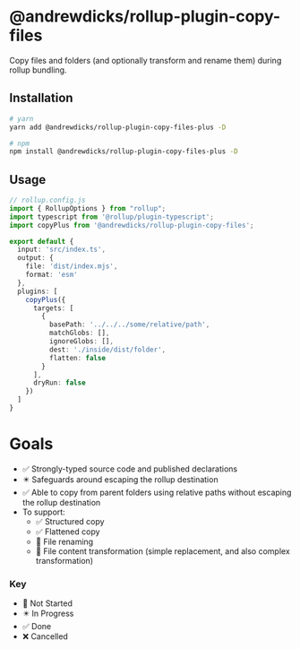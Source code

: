 
# @andrewdicks/rollup-plugin-copy-files

Copy files and folders (and optionally transform and rename them) during rollup bundling.

## Installation
```bash
# yarn
yarn add @andrewdicks/rollup-plugin-copy-files-plus -D

# npm
npm install @andrewdicks/rollup-plugin-copy-files-plus -D
```
## Usage

```ts
// rollup.config.js
import { RollupOptions } from "rollup";
import typescript from '@rollup/plugin-typescript';
import copyPlus from '@andrewdicks/rollup-plugin-copy-files';

export default {
  input: 'src/index.ts',
  output: {
    file: 'dist/index.mjs',
    format: 'esm'
  },
  plugins: [
    copyPlus({
      targets: [
        {
          basePath: '../../../some/relative/path',
          matchGlobs: [],
          ignoreGlobs: [],
          dest: './inside/dist/folder',
          flatten: false
        }
      ],
      dryRun: false
    })
  ]
}
```

# Goals
* ✅ Strongly-typed source code and published declarations
* ️✴️ Safeguards around escaping the rollup destination
* ✅ Able to copy from parent folders using relative paths without escaping the rollup destination
* To support:
  * ✅ Structured copy
  * ✅ Flattened copy
  * 🔲 File renaming
  * 🔲 File content transformation (simple replacement, and also complex transformation)

### Key
* 🔲️ Not Started
* ✴️ In Progress
* ✅ Done
* ❌ Cancelled